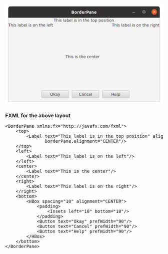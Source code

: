 <p align="center"><img src="BorderPane.png"></p>
<h3>FXML for the above layout</h3>
<pre>
&lt;BorderPane xmlns:fx="http://javafx.com/fxml"&gt;
    &lt;top&gt;
        &lt;Label text="This label is in the top position" alignment="CENTER"
               BorderPane.alignment="CENTER"/&gt;
    &lt;/top&gt;
    &lt;left&gt;
        &lt;Label text="This label is on the left"/&gt;
    &lt;/left&gt;
    &lt;center&gt;
        &lt;Label text="This is the center"/&gt;
    &lt;/center&gt;
    &lt;right&gt;
        &lt;Label text="This label is on the right"/&gt;
    &lt;/right&gt;
    &lt;bottom&gt;
        &lt;HBox spacing="10" alignment="CENTER"&gt;
            &lt;padding&gt;
                &lt;Insets left="10" bottom="10"/&gt;
            &lt;/padding&gt;
            &lt;Button text="Okay" prefWidth="90"/&gt;
            &lt;Button text="Cancel" prefWidth="90"/&gt;
            &lt;Button text="Help" prefWidth="90"/&gt;
        &lt;/HBox&gt;
    &lt;/bottom&gt;
&lt;/BorderPane&gt;
</pre>
